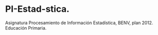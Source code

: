 # PI-Estad-stica.
Asignatura Procesamiento de Información Estadística, BENV, plan 2012. Educación Primaria. 
